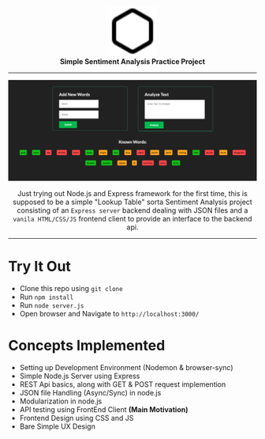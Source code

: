 <div style="text-align:center">
    <p align="center">
        <img src="imgs/hexagon.svg" height="100">
        <br>
        <b>Simple Sentiment Analysis Practice Project</b>
    </p>

---

![A Snapshot of the UI](imgs/ui_snapshot_1.png)

Just trying out Node.js and Express framework for the first time, this is supposed to
be a simple "Lookup Table" sorta Sentiment Analysis project consisting of an `Express server`
backend dealing with JSON files and a `vanila HTML/CSS/JS` frontend client to provide an
interface to the backend api.
</div>

---


# Try It Out
* Clone this repo using `git clone`
* Run `npm install`
* Run `node server.js`
* Open browser and Navigate to `http://localhost:3000/`


# Concepts Implemented
* Setting up Development Environment (Nodemon & browser-sync)
* Simple Node.js Server using Express
* REST Api basics, along with GET & POST request implemention
* JSON file Handling (Async/Sync) in node.js
* Modularization in node.js
* API testing using FrontEnd Client **(Main Motivation)**
* Frontend Design using CSS and JS
* Bare Simple UX Design
